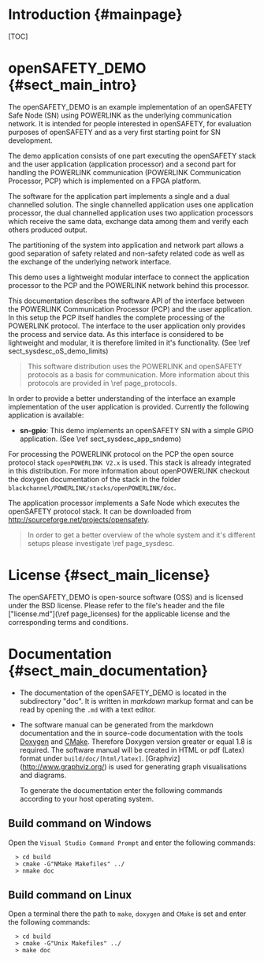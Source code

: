 Introduction {#mainpage}
=============

[TOC]

# openSAFETY_DEMO   {#sect_main_intro}

The openSAFETY_DEMO is an example implementation of an openSAFETY Safe Node (SN)
using POWERLINK as the underlying communication network. It is intended for
people interested in openSAFETY, for evaluation purposes of openSAFETY and as
a very first starting point for SN development.

The demo application consists of one part executing the openSAFETY stack and
the user application (application processor) and a second part for handling the
POWERLINK communication (POWERLINK Communication Processor, PCP) which is
implemented on a FPGA platform.

The software for the application part implements a single and a dual channelled
solution. The single channelled application uses one application processor,
the dual channelled application uses two application processors which receive
the same data, exchange data among them and verify each others produced output.

The partitioning of the system into application and network part allows a good
separation of safety related and non-safety related code as well as the exchange
of the underlying network interface.

This demo uses a lightweight modular interface to connect the application
processor to the PCP and the POWERLINK network behind this processor.

This documentation describes the software API of the interface between the
POWERLINK Communication Processor (PCP) and the user application. In this setup
the PCP itself handles the complete processing of the POWERLINK protocol.
The interface to the user application only provides the process and service
data. As this interface is considered to be lightweight and modular,
it is therefore limited in it's functionality. (See \ref sect_sysdesc_oS_demo_limits)

> This software distribution uses the POWERLINK and openSAFETY protocols as a basis
> for communication. More information about this protocols are provided in
> \ref page_protocols.

In order to provide a better understanding of the interface an example
implementation of the user application is provided. Currently the following
application is available:
- **sn-gpio**: This demo implements an openSAFETY SN with a simple
  GPIO application. (See \ref sect_sysdesc_app_sndemo)

For processing the POWERLINK protocol on the PCP the open source protocol stack
`openPOWERLINK V2.x` is used. This stack is already integrated in this
distribution. For more information about openPOWERLINK checkout the doxygen
documentation of the stack in the folder
`blackchannel/POWERLINK/stacks/openPOWERLINK/doc`.

The application processor implements a Safe Node which executes the openSAFETY
protocol stack. It can be downloaded from http://sourceforge.net/projects/opensafety.

> In order to get a better overview of the whole system and it's different
> setups please investigate \ref page_sysdesc.

# License   {#sect_main_license}

The openSAFETY_DEMO is open-source software (OSS) and is licensed under the
BSD license.
Please refer to the file's header and the file [\"license.md\"](\ref page_licenses)
for the applicable license and the corresponding terms and conditions.

# Documentation   {#sect_main_documentation}

* The documentation of the openSAFETY_DEMO is located in the
  subdirectory "doc". It is written in _markdown_ markup format and can be read
  by opening the `.md` with a text editor.
* The software manual can be generated from the markdown
  documentation and the in source-code documentation with the tools
  [Doxygen](http://www.doxygen.org) and [CMake](http://www.cmake.org). Therefore
  Doxygen version greater or equal 1.8 is required. The software manual will be
  created in HTML or pdf (Latex) format under `build/doc/[html/latex]`.
  [Graphviz] (http://www.graphviz.org/) is used for generating graph
  visualisations and diagrams.

  To generate the documentation enter the following commands according to your
  host operating system.

## Build command on Windows
Open the `Visual Studio Command Prompt` and enter the following commands:

      > cd build
      > cmake -G"NMake Makefiles" ../
      > nmake doc


## Build command on Linux
Open a terminal there the path to `make`, `doxygen` and `CMake` is set and enter
the following commands:

      > cd build
      > cmake -G"Unix Makefiles" ../
      > make doc
